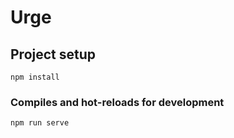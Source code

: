# Urge

## Project setup
```
npm install
```

### Compiles and hot-reloads for development
```
npm run serve
```
